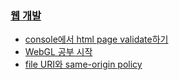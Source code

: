 ### [웹 개발](/search/label/web)
* [console에서 html page validate하기](/2014/03/html5-lint-console-html-page-validate.html)
* [WebGL 공부 시작](/2014/12/learning-webgl.html)
* [file URI와 same-origin policy](/2014/12/file-uri-same-origin-policy.html)
